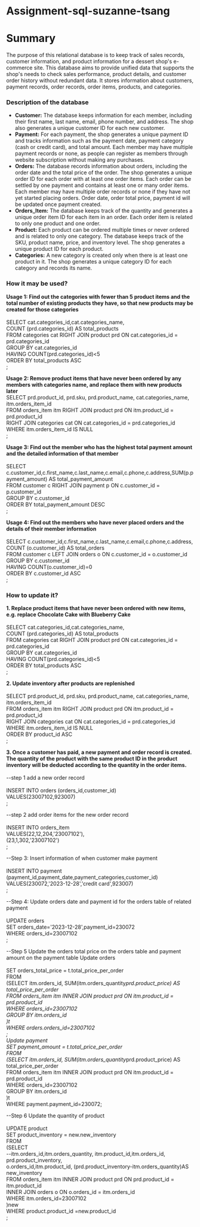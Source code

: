# Assignment-sql-suzanne-tsang
<H1>Summary</H1>
<p>The purpose of this relational database is to keep track of sales records, customer information, and product information for a dessert shop's e-commerce site. This database aims to provide unified data that supports the shop's needs to check sales performance, product details, and customer order history without redundant data. It stores information about customers, payment records, order records, order items, products, and categories.</p>
<H3>Description of the database</H3>
<ul><li><b>Customer:</b> The database keeps information for each member, including their first name, last name, email, phone number, and address. The shop also generates a unique customer ID for each new customer.</li>
<li><b>Payment:</b> For each payment, the shop generates a unique payment ID and tracks information such as the payment date, payment category (cash or credit card), and total amount. Each member may have multiple payment records or none, as people can register as members through website subscription without making any purchases. </li>
<li><b>Orders:</b> The database records information about orders, including the order date and the total price of the order. The shop generates a unique order ID for each order with at least one order items. Each order can be settled by one payment and contains at least one or many order items. Each member may have multiple order records or none if they have not yet started placing orders. Order date, order total price, payment id will be updated once payment created.</li>
<li><b>Orders_Item:</b> The database keeps track of the quantity and generates a unique order item ID for each item in an order. Each order item is related to only one product and one order.</li>
<li><b>Product:</b> Each product can be ordered multiple times or never ordered and is related to only one category. The database keeps track of the SKU, product name, price, and inventory level. The shop generates a unique product ID for each product.</li>
<li><b>Categories:</b> A new category is created only when there is at least one product in it. The shop generates a unique category ID for each category and records its name.</li>
</ul>
		
<H3>How it may be used?</H3>
<p><b>Usage 1: Find out the categories with fewer than 5 product items and the total number of existing products they have, so that new products may be created for those categories</b>
<br>
<br>
SELECT cat.categories_id,cat.categories_name, <br>
COUNT (prd.categories_id) AS total_products<br>
FROM categories cat RIGHT JOIN product prd ON cat.categories_id = prd.categories_id<br>
GROUP BY cat.categories_id<br>
HAVING COUNT(prd.categories_id)<5<br>
ORDER BY total_products ASC<br>
;
</p>
<p><b>Usage 2: Remove product items that have never been ordered by any members with categories name, and replace them with new products later</b>
 
  <br>
SELECT prd.product_id, prd.sku, prd.product_name, cat.categories_name, itm.orders_item_id<br>
FROM orders_item itm RIGHT JOIN product prd ON itm.product_id = prd.product_id <br>
RIGHT JOIN categories cat ON cat.categories_id = prd.categories_id<br>
WHERE itm.orders_item_id IS NULL<br>
;
</p>
<p><b>Usage 3: Find out the member who has the highest total payment amount and the detailed information of that member</b>
  <br>
  <br>
SELECT c.customer_id,c.first_name,c.last_name,c.email,c.phone,c.address,SUM(p.payment_amount) AS total_payment_amount<br>
FROM customer c RIGHT JOIN payment p ON c.customer_id = p.customer_id<br>
GROUP BY c.customer_id<br>
ORDER BY total_payment_amount DESC<br>
;
</p>
<p><b>Usage 4: Find out the members who have never placed orders and the details of their member information</b>
  <br>
  <br>
SELECT c.customer_id,c.first_name,c.last_name,c.email,c.phone,c.address, COUNT (o.customer_id) AS total_orders<br>
FROM customer c LEFT JOIN orders o ON c.customer_id = o.customer_id<br>
GROUP BY c.customer_id<br>
HAVING COUNT(o.customer_id)=0<br>
ORDER BY c.customer_id ASC<br>
;
  </p>
<H3>How to update it?</H3>
<b>1.	Replace product items that have never been ordered with new items, e.g. replace Chocolate Cake with Blueberry Cake</b>
<br>
<br>
SELECT cat.categories_id,cat.categories_name, <br>
COUNT (prd.categories_id) AS total_products <br>
FROM categories cat RIGHT JOIN product prd ON cat.categories_id = prd.categories_id<br>
GROUP BY cat.categories_id<br>
HAVING COUNT(prd.categories_id)<5<br>
ORDER BY total_products ASC<br>
;

<b>2.	Update inventory after products are replenished</b>
<br>
<br>
SELECT prd.product_id, prd.sku, prd.product_name, cat.categories_name, itm.orders_item_id<br>
FROM orders_item itm RIGHT JOIN product prd ON itm.product_id = prd.product_id <br>
RIGHT JOIN categories cat ON cat.categories_id = prd.categories_id<br>
WHERE itm.orders_item_id IS NULL<br>
ORDER BY product_id ASC<br>
;

<b>3.	Once a customer has paid, a new payment and order record is created. The quantity of the product with the same product ID in the product inventory will be deducted according to the quantity in the order items.</b>
<br>
<br>
--step 1 add a new order record
<br>
<br>
INSERT INTO orders (orders_id,customer_id)<br>
VALUES(23007102,923007)<br>
;
 
--step 2 add order items for the new order record
<br>
<br>
INSERT INTO orders_item<br>
VALUES(22,12,204,'23007102'),<br>
(23,1,302,'23007102')<br>
;

--Step 3: Insert information of when customer make payment
<br>
<br>
INSERT INTO payment (payment_id,payment_date,payment_categories,customer_id)<br>
VALUES(230072,'2023-12-28','credit card',923007)<br>
;

--Step 4: Update orders date and payment id for the orders table of related payment
<br>
<br>
UPDATE orders<br>
SET orders_date='2023-12-28',payment_id=230072<br>
WHERE orders_id=23007102<br>
;

--Step 5 Update the orders total price on the orders table and payment amount on the payment table
Update orders
<br>
<br>
SET orders_total_price = t.total_price_per_order<br>
FROM<br>
(SELECT itm.orders_id, SUM(itm.orders_quantity*prd.product_price) AS total_price_per_order<br>
FROM orders_item itm INNER JOIN product prd ON itm.product_id = prd.product_id <br>
WHERE orders_id=23007102<br>
 GROUP BY itm.orders_id<br>
)t<br>
WHERE orders.orders_id=23007102<br>
;
<br>
Update payment<br>
SET payment_amount = t.total_price_per_order<br>
FROM <br>
(SELECT itm.orders_id, SUM(itm.orders_quantity*prd.product_price) AS total_price_per_order<br>
FROM orders_item itm INNER JOIN product prd ON itm.product_id = prd.product_id <br>
WHERE orders_id=23007102<br>
 GROUP BY itm.orders_id<br>
)t<br>
WHERE payment.payment_id=230072;<br>

--Step 6 Update the quantity of product
<br>
<br>
UPDATE product <br>
SET product_inventory = new.new_inventory <br>
FROM<br>
(SELECT <br>
 --itm.orders_id,itm.orders_quantity, itm.product_id,itm.orders_id, prd.product_inventory, <br>
 o.orders_id,itm.product_id, (prd.product_inventory-itm.orders_quantity)AS new_inventory <br>
FROM orders_item itm INNER JOIN product prd ON prd.product_id = itm.product_id <br>
 INNER JOIN orders o ON o.orders_id = itm.orders_id<br>
 WHERE itm.orders_id=23007102<br>
)new<br>
WHERE product.product_id =new.product_id<br>
; <br>
